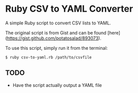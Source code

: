# Ruby CSV to YAML Converter

A simple Ruby script to convert CSV lists to YAML.

The original script is from Gist and can be found
[here] (https://gist.github.com/potatosalad/893073).

To use this script, simply run it from the terminal:

    $ ruby csv-to-yaml.rb /path/to/csvfile

## TODO

+   Have the script actually output a YAML file